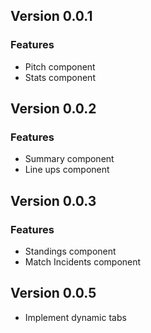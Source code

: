 ## Version 0.0.1
### Features
- Pitch component 
- Stats component

## Version 0.0.2
### Features
- Summary component
- Line ups component

## Version 0.0.3
### Features
- Standings component
- Match Incidents component

## Version 0.0.5
- Implement dynamic tabs